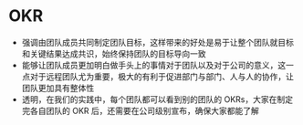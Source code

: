 # OKR

* 强调由团队成员共同制定团队目标，这样带来的好处是易于让整个团队就目标和关键结果达成共识，始终保持团队的目标导向一致
* 能够让团队成员更加明白做手头上的事情对于团队以及对于公司的意义，这一点对于远程团队尤为重要，极大的有利于促进部门与部门、人与人的协作，让团队更加具有整体性
* 透明，在我们的实践中，每个团队都可以看到别的团队的 OKRs，大家在制定完各自团队的 OKR 后，还需要在公司级别宣布，确保大家都能了解
